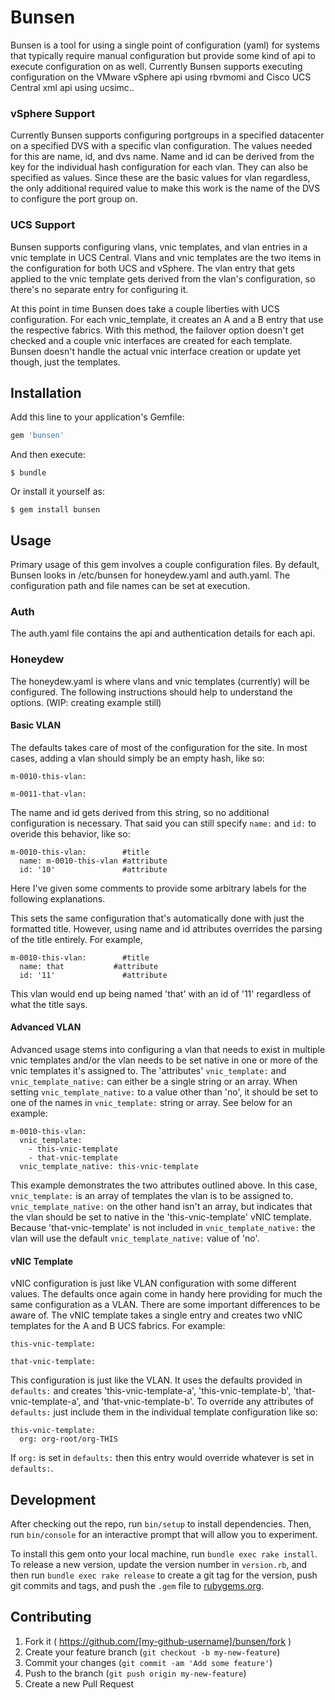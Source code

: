 # Bunsen

Bunsen is a tool for using a single point of configuration (yaml) for systems that typically
require manual configuration but provide some kind of api to execute configuration on
as well. Currently Bunsen supports executing configuration on the VMware vSphere api using
rbvmomi and Cisco UCS Central xml api using ucsimc..

### vSphere Support
Currently Bunsen supports configuring portgroups in a specified datacenter
on a specified DVS with a specific vlan configuration. The values needed for
this are name, id, and dvs name. Name and id can be derived from the key for the
individual hash configuration for each vlan. They can also be specified as values.
Since these are the basic values for vlan regardless, the only additional required
value to make this work is the name of the DVS to configure the port group on.

### UCS Support
Bunsen supports configuring vlans, vnic templates, and vlan entries in a vnic template in UCS
Central. Vlans and vnic templates are the two items in the configuration for both UCS and vSphere. The vlan entry that gets applied to the vnic template gets derived from the vlan's
configuration, so there's no separate entry for configuring it.


At this point in time Bunsen does take a couple liberties with UCS configuration. For each
vnic_template, it creates an A and a B entry that use the respective fabrics. With this method, the failover option doesn't get checked and a couple vnic interfaces are created for each template. Bunsen doesn't handle the actual vnic interface creation or update yet though, just the templates.




## Installation

Add this line to your application's Gemfile:

```ruby
gem 'bunsen'
```

And then execute:

    $ bundle

Or install it yourself as:

    $ gem install bunsen

## Usage
Primary usage of this gem involves a couple configuration files. By default, Bunsen
looks in /etc/bunsen for honeydew.yaml and auth.yaml. The configuration path and file
names can be set at execution.

### Auth
The auth.yaml file contains the api and authentication details for each api.

### Honeydew
The honeydew.yaml is where vlans and vnic templates (currently) will be configured.
The following instructions should help to understand the options. (WIP: creating example still)

#### Basic VLAN
The defaults takes care of most of the configuration for the site. In most cases,
adding a vlan should simply be an empty hash, like so:
```
m-0010-this-vlan:

m-0011-that-vlan:
```
The name and id gets derived from this string, so no additional configuration
is necessary. That said you can still specify `name:` and `id:` to overide this
behavior, like so:

```
m-0010-this-vlan:        #title
  name: m-0010-this-vlan #attribute
  id: '10'               #attribute
```
Here I've given some comments to provide some arbitrary labels for the following
explanations.

This sets the same configuration that's automatically done with just the formatted
title. However,  using name and id attributes overrides the parsing of the title
entirely. For example,

```
m-0010-this-vlan:        #title
  name: that           #attribute
  id: '11'               #attribute
```
This vlan would end  up being named 'that' with an id of '11' regardless of what the
title says.

#### Advanced VLAN
Advanced usage stems into configuring a vlan that needs to exist in multiple vnic
templates and/or the vlan needs to be set native in one or more of the vnic  templates it's assigned to. The 'attributes' `vnic_template:` and
`vnic_template_native:` can either be a single string or an array. When setting
`vnic_template_native:` to a value other than 'no', it should be set to one of
the names in `vnic_template:` string or array. See below for an example:

```
m-0010-this-vlan:
  vnic_template:
    - this-vnic-template
    - that-vnic-template
  vnic_template_native: this-vnic-template
```
This example demonstrates the two attributes outlined above. In this case,
`vnic_template:` is an array of templates the vlan is to be assigned to.
`vnic_template_native:` on the other hand isn't an array, but indicates that
the vlan should be set to native in the 'this-vnic-template' vNIC template. Because 'that-vnic-template' is not included in `vnic_template_native:` the vlan will
use the default `vnic_template_native:` value of 'no'.

#### vNIC Template
vNIC configuration is just like VLAN configuration with some different values. The
defaults once again come in handy here providing for much the same configuration
as a VLAN. There are some important differences to be aware of. The vNIC template takes a single entry and creates two vNIC templates for the A and B UCS fabrics.
For example:

```
this-vnic-template:

that-vnic-template:
```
This configuration is just like the VLAN. It uses the defaults provided in
`defaults:` and creates 'this-vnic-template-a', 'this-vnic-template-b',
'that-vnic-template-a', and 'that-vnic-template-b'. To override any attributes of
`defaults:` just include them in the individual template configuration like so:

```
this-vnic-template:
  org: org-root/org-THIS
```
If `org:` is set in `defaults:` then this entry would override whatever is set in
`defaults:`.

## Development

After checking out the repo, run `bin/setup` to install dependencies. Then, run `bin/console` for an interactive prompt that will allow you to experiment.

To install this gem onto your local machine, run `bundle exec rake install`. To release a new version, update the version number in `version.rb`, and then run `bundle exec rake release` to create a git tag for the version, push git commits and tags, and push the `.gem` file to [rubygems.org](https://rubygems.org).

## Contributing

1. Fork it ( https://github.com/[my-github-username]/bunsen/fork )
2. Create your feature branch (`git checkout -b my-new-feature`)
3. Commit your changes (`git commit -am 'Add some feature'`)
4. Push to the branch (`git push origin my-new-feature`)
5. Create a new Pull Request
